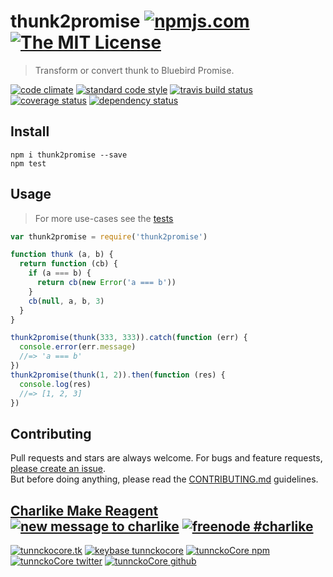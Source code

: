 # thunk2promise [![npmjs.com][npmjs-img]][npmjs-url] [![The MIT License][license-img]][license-url] 

> Transform or convert thunk to Bluebird Promise.

[![code climate][codeclimate-img]][codeclimate-url] [![standard code style][standard-img]][standard-url] [![travis build status][travis-img]][travis-url] [![coverage status][coveralls-img]][coveralls-url] [![dependency status][david-img]][david-url]


## Install
```
npm i thunk2promise --save
npm test
```


## Usage
> For more use-cases see the [tests](./test.js)

```js
var thunk2promise = require('thunk2promise')

function thunk (a, b) {
  return function (cb) {
    if (a === b) {
      return cb(new Error('a === b'))
    }
    cb(null, a, b, 3)
  }
}

thunk2promise(thunk(333, 333)).catch(function (err) {
  console.error(err.message)
  //=> 'a === b'
})
thunk2promise(thunk(1, 2)).then(function (res) {
  console.log(res)
  //=> [1, 2, 3]
})
```


## Contributing

Pull requests and stars are always welcome. For bugs and feature requests, [please create an issue](https://github.com/tunnckoCore/thunk2promise/issues/new).  
But before doing anything, please read the [CONTRIBUTING.md](./CONTRIBUTING.md) guidelines.


## [Charlike Make Reagent](http://j.mp/1stW47C) [![new message to charlike][new-message-img]][new-message-url] [![freenode #charlike][freenode-img]][freenode-url]

[![tunnckocore.tk][author-www-img]][author-www-url] [![keybase tunnckocore][keybase-img]][keybase-url] [![tunnckoCore npm][author-npm-img]][author-npm-url] [![tunnckoCore twitter][author-twitter-img]][author-twitter-url] [![tunnckoCore github][author-github-img]][author-github-url]


[npmjs-url]: https://www.npmjs.com/package/thunk2promise
[npmjs-img]: https://img.shields.io/npm/v/thunk2promise.svg?label=thunk2promise

[license-url]: https://github.com/tunnckoCore/thunk2promise/blob/master/LICENSE.md
[license-img]: https://img.shields.io/badge/license-MIT-blue.svg


[codeclimate-url]: https://codeclimate.com/github/tunnckoCore/thunk2promise
[codeclimate-img]: https://img.shields.io/codeclimate/github/tunnckoCore/thunk2promise.svg

[travis-url]: https://travis-ci.org/tunnckoCore/thunk2promise
[travis-img]: https://img.shields.io/travis/tunnckoCore/thunk2promise.svg

[coveralls-url]: https://coveralls.io/r/tunnckoCore/thunk2promise
[coveralls-img]: https://img.shields.io/coveralls/tunnckoCore/thunk2promise.svg

[david-url]: https://david-dm.org/tunnckoCore/thunk2promise
[david-img]: https://img.shields.io/david/tunnckoCore/thunk2promise.svg

[standard-url]: https://github.com/feross/standard
[standard-img]: https://img.shields.io/badge/code%20style-standard-brightgreen.svg


[author-www-url]: http://www.tunnckocore.tk
[author-www-img]: https://img.shields.io/badge/www-tunnckocore.tk-fe7d37.svg

[keybase-url]: https://keybase.io/tunnckocore
[keybase-img]: https://img.shields.io/badge/keybase-tunnckocore-8a7967.svg

[author-npm-url]: https://www.npmjs.com/~tunnckocore
[author-npm-img]: https://img.shields.io/badge/npm-~tunnckocore-cb3837.svg

[author-twitter-url]: https://twitter.com/tunnckoCore
[author-twitter-img]: https://img.shields.io/badge/twitter-@tunnckoCore-55acee.svg

[author-github-url]: https://github.com/tunnckoCore
[author-github-img]: https://img.shields.io/badge/github-@tunnckoCore-4183c4.svg

[freenode-url]: http://webchat.freenode.net/?channels=charlike
[freenode-img]: https://img.shields.io/badge/freenode-%23charlike-5654a4.svg

[new-message-url]: https://github.com/tunnckoCore/messages
[new-message-img]: https://img.shields.io/badge/send%20me-message-green.svg
